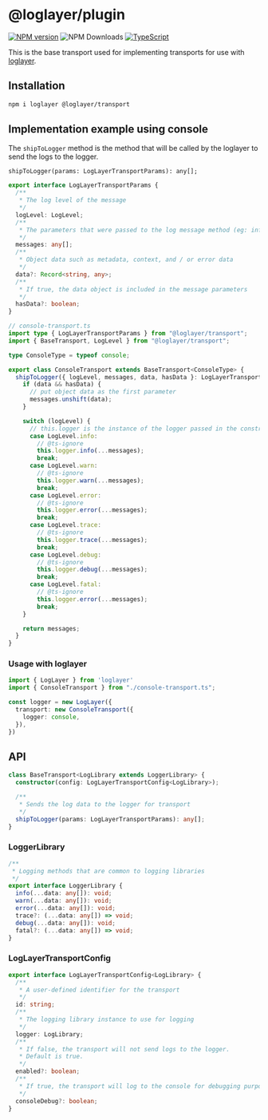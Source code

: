 # @loglayer/plugin

[![NPM version](https://img.shields.io/npm/v/loglayer-transport.svg?style=flat-square)](https://www.npmjs.com/package/@loglayer/transport)
![NPM Downloads](https://img.shields.io/npm/dm/@loglayer/transport)
[![TypeScript](https://img.shields.io/badge/%3C%2F%3E-TypeScript-%230074c1.svg)](http://www.typescriptlang.org/)

This is the base transport used for implementing transports for use with [loglayer](https://loglayer.dev).

## Installation

```bash
npm i loglayer @loglayer/transport
```

## Implementation example using console

The `shipToLogger` method is the method that will be called by the loglayer to send the logs to the logger.

`shipToLogger(params: LogLayerTransportParams): any[];`

```typescript
export interface LogLayerTransportParams {
  /**
   * The log level of the message
   */
  logLevel: LogLevel;
  /**
   * The parameters that were passed to the log message method (eg: info / warn / debug / error)
   */
  messages: any[];
  /**
   * Object data such as metadata, context, and / or error data
   */
  data?: Record<string, any>;
  /**
   * If true, the data object is included in the message parameters
   */
  hasData?: boolean;
}
```

```typescript
// console-transport.ts
import type { LogLayerTransportParams } from "@loglayer/transport";
import { BaseTransport, LogLevel } from "@loglayer/transport";

type ConsoleType = typeof console;

export class ConsoleTransport extends BaseTransport<ConsoleType> {
  shipToLogger({ logLevel, messages, data, hasData }: LogLayerTransportParams) {
    if (data && hasData) {
      // put object data as the first parameter
      messages.unshift(data);
    }

    switch (logLevel) {
      // this.logger is the instance of the logger passed in the constructor
      case LogLevel.info:
        // @ts-ignore
        this.logger.info(...messages);
        break;
      case LogLevel.warn:
        // @ts-ignore
        this.logger.warn(...messages);
        break;
      case LogLevel.error:
        // @ts-ignore
        this.logger.error(...messages);
        break;
      case LogLevel.trace:
        // @ts-ignore
        this.logger.trace(...messages);
        break;
      case LogLevel.debug:
        // @ts-ignore
        this.logger.debug(...messages);
        break;
      case LogLevel.fatal:
        // @ts-ignore
        this.logger.error(...messages);
        break;
    }

    return messages;
  }
}
```

### Usage with loglayer

```typescript
import { LogLayer } from 'loglayer'
import { ConsoleTransport } from "./console-transport.ts";

const logger = new LogLayer({
  transport: new ConsoleTransport({
    logger: console,
  }),
})
```

## API

```typescript
class BaseTransport<LogLibrary extends LoggerLibrary> {
  constructor(config: LogLayerTransportConfig<LogLibrary>);

  /**
   * Sends the log data to the logger for transport
   */
  shipToLogger(params: LogLayerTransportParams): any[];
}
```

### LoggerLibrary

```typescript
/**
 * Logging methods that are common to logging libraries
 */
export interface LoggerLibrary {
  info(...data: any[]): void;
  warn(...data: any[]): void;
  error(...data: any[]): void;
  trace?: (...data: any[]) => void;
  debug(...data: any[]): void;
  fatal?: (...data: any[]) => void;
}
```

### LogLayerTransportConfig

```typescript
export interface LogLayerTransportConfig<LogLibrary> {
  /**
   * A user-defined identifier for the transport
   */
  id: string;
  /**
   * The logging library instance to use for logging
   */
  logger: LogLibrary;
  /**
   * If false, the transport will not send logs to the logger.
   * Default is true.
   */
  enabled?: boolean;
  /**
   * If true, the transport will log to the console for debugging purposes
   */
  consoleDebug?: boolean;
}
```